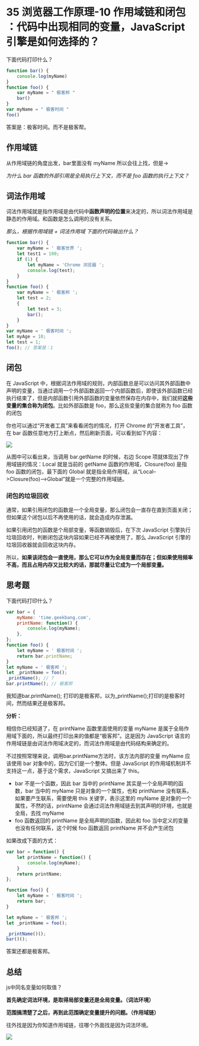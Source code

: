 # 35 浏览器工作原理-10 作用域链和闭包 ：代码中出现相同的变量，JavaScript引擎是如何选择的？

下面代码打印什么？

```javascript
function bar() {
    console.log(myName)
}
function foo() {
    var myName = " 极客邦 "
    bar()
}
var myName = " 极客时间 "
foo()
```

答案是：极客时间。而不是极客帮。

## 作用域链

从作用域链的角度出发，bar里面没有 myName 所以会往上找，但是-&gt;

_为什么 bar 函数的外部引用是全局执行上下文，而不是 foo 函数的执行上下文？_

## 词法作用域

词法作用域就是指作用域是由代码中**函数声明的位置**来决定的，所以词法作用域是静态的作用域。和函数是怎么调用的没有关系。

_那么，根据作用域链 + 词法作用域 下面的代码输出什么？_

```javascript
function bar() {
    var myName = ' 极客世界 ';
    let test1 = 100;
    if (1) {
        let myName = 'Chrome 浏览器 ';
        console.log(test);
    }
}
function foo() {
    var myName = ' 极客邦 ';
    let test = 2;
    {
        let test = 3;
        bar();
    }
}
var myName = ' 极客时间 ';
let myAge = 10;
let test = 1;
foo(); // 答案是：1
```

## 闭包

在 JavaScript 中，根据词法作用域的规则，内部函数总是可以访问其外部函数中声明的变量，当通过调用一个外部函数返回一个内部函数后，即使该外部函数已经执行结束了，但是内部函数引用外部函数的变量依然保存在内存中，我们就把**这些变量的集合称为闭包**。比如外部函数是 foo，那么这些变量的集合就称为 foo 函数的闭包

你也可以通过“开发者工具”来看看闭包的情况，打开 Chrome 的“开发者工具”，在 bar 函数任意地方打上断点，然后刷新页面，可以看到如下内容：

![](http://img.vim-cn.com/e7/e0f7b4ba1578f05f7d367e9af63e9a11407595.png)

从图中可以看出来，当调用 bar.getName 的时候，右边 Scope 项就体现出了作用域链的情况：Local 就是当前的 getName 函数的作用域，Closure\(foo\) 是指 foo 函数的闭包，最下面的 Global 就是指全局作用域，从“Local–&gt;Closure\(foo\)–&gt;Global”就是一个完整的作用域链。

### 闭包的垃圾回收

通常，如果引用闭包的函数是一个全局变量，那么闭包会一直存在直到页面关闭；但如果这个闭包以后不再使用的话，就会造成内存泄漏。

如果引用闭包的函数是个局部变量，等函数销毁后，在下次 JavaScript 引擎执行垃圾回收时，判断闭包这块内容如果已经不再被使用了，那么 JavaScript 引擎的垃圾回收器就会回收这块内存。

所以，**如果该闭包会一直使用，那么它可以作为全局变量而存在；但如果使用频率不高，而且占用内存又比较大的话，那就尽量让它成为一个局部变量。**

## 思考题

下面代码打印什么？

```javascript
var bar = {
    myName: 'time.geekbang.com',
    printName: function() {
        console.log(myName);
    },
};
function foo() {
    let myName = ' 极客时间 ';
    return bar.printName;
}
let myName = ' 极客邦 ';
let _printName = foo();
_printName(); // ?
bar.printName(); // 极客邦
```

我知道bar.printName\(\); 打印的是极客邦，以为\_printName\(\);打印的是极客时间，然而结果还是极客邦。

**分析：**

相信你已经知道了，在 printName 函数里面使用的变量 myName 是属于全局作用域下面的，所以最终打印出来的值都是“极客邦”。这是因为 JavaScript 语言的作用域链是由词法作用域决定的，而词法作用域是由代码结构来确定的。

不过按照常理来说，调用bar.printName方法时，该方法内部的变量 myName 应该使用 bar 对象中的，因为它们是一个整体。但是 JavaScript 的作用域机制并不支持这一点，基于这个需求，JavaScript 又搞出来了 this。

* bar 不是一个函数，因此 bar 当中的 printName 其实是一个全局声明的函数，bar 当中的 myName 只是对象的一个属性，也和 printName 没有联系，如果要产生联系，需要使用 this 关键字，表示这里的 myName 是对象的一个属性，不然的话，printName 会通过词法作用域链去到其声明的环境，也就是全局，去找 myName
* foo 函数返回的 printName 是全局声明的函数，因此和 foo 当中定义的变量也没有任何联系，这个时候 foo 函数返回 printName 并不会产生闭包

如果改成下面的方式：

```javascript
var bar = function() {
    let printName = function() {
        console.log(myName);
    }
    return printName;
};

function foo() {
    let myName = ' 极客时间 ';
    return bar;
}

let myName = ' 极客邦 ';
let _printName = foo();

_printName()();
bar()();
```

答案还都是极客邦。

## 总结

js中同名变量如何取值？

**首先确定词法环境，是取得局部变量还是全局变量。（词法环境）**

**范围搞清楚了之后，再到此范围确定变量提升的问题。（作用域链）**

往外找是因为你知道作用域链，往哪个外面找是因为词法环境。

![](http://img.vim-cn.com/af/55b2758993324822a170a8e7eb1abfd533028e.png)

